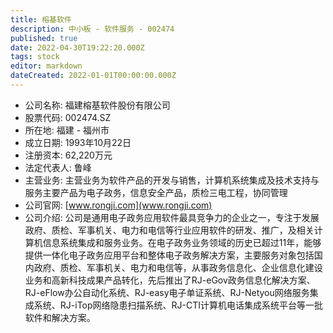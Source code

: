 ```yaml
---
title: 榕基软件
description: 中小板 - 软件服务 - 002474
published: true
date: 2022-04-30T19:22:20.000Z
tags: stock
editor: markdown
dateCreated: 2022-01-01T00:00:00.000Z
---
```


- 公司名称: 福建榕基软件股份有限公司
- 股票代码: 002474.SZ
- 所在地: 福建 - 福州市
- 成立日期: 1993年10月22日
- 注册资本: 62,220万元
- 法定代表人: 鲁峰
- 主营业务: 主营业务为软件产品的开发与销售，计算机系统集成及技术支持与服务主要产品为电子政务，信息安全产品，质检三电工程，协同管理
- 公司官网: [www.rongji.com](www.rongji.com)
- 公司介绍: 公司是通用电子政务应用软件最具竞争力的企业之一，专注于发展政府、质检、军事机关、电力和电信等行业应用软件的研发、推广，及相关计算机信息系统集成和服务业务。在电子政务业务领域的历史已超过11年，能够提供一体化电子政务应用平台和整体电子政务解决方案，主要服务对象包括国内政府、质检、军事机关、电力和电信等，从事政务信息化、企业信息化建设业务和高新科技成果产品转化，先后推出了RJ-eGov政务信息化解决方案、RJ-eFlow办公自动化系统、RJ-easy电子单证系统、RJ-Netyou网络服务集成系统、RJ-iTop网络隐患扫描系统、RJ-CTI计算机电话集成系统平台等一批软件和解决方案。


